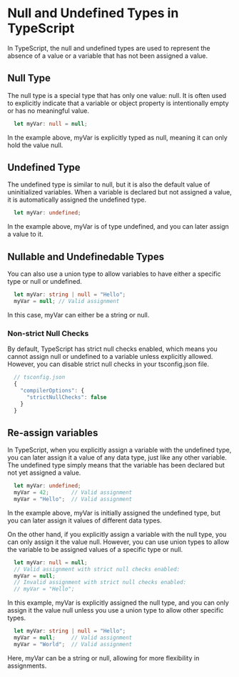 # Null and Undefined Types in TypeScript
In TypeScript, the null and undefined types are used to represent the absence of a value or a variable that has not been assigned a value.

## Null Type
The null type is a special type that has only one value: null. It is often used to explicitly indicate that a variable or object property is intentionally empty or has no meaningful value.

```ts
  let myVar: null = null;
```
In the example above, myVar is explicitly typed as null, meaning it can only hold the value null.

## Undefined Type

The undefined type is similar to null, but it is also the default value of uninitialized variables. When a variable is declared but not assigned a value, it is automatically assigned the undefined type.

```ts
  let myVar: undefined;
```
In the example above, myVar is of type undefined, and you can later assign a value to it.

## Nullable and Undefinedable Types

You can also use a union type to allow variables to have either a specific type or null or undefined.

```ts
  let myVar: string | null = "Hello";
  myVar = null; // Valid assignment
```
In this case, myVar can either be a string or null.

### Non-strict Null Checks

By default, TypeScript has strict null checks enabled, which means you cannot assign null or undefined to a variable unless explicitly allowed. However, you can disable strict null checks in your tsconfig.json file.

```ts
  // tsconfig.json
  {
    "compilerOptions": {
      "strictNullChecks": false
    }
  }
```
## Re-assign variables

In TypeScript, when you explicitly assign a variable with the undefined type, you can later assign it a value of any data type, just like any other variable. The undefined type simply means that the variable has been declared but not yet assigned a value.

```ts
  let myVar: undefined;
  myVar = 42;       // Valid assignment
  myVar = "Hello";  // Valid assignment
```

In the example above, myVar is initially assigned the undefined type, but you can later assign it values of different data types.

On the other hand, if you explicitly assign a variable with the null type, you can only assign it the value null. However, you can use union types to allow the variable to be assigned values of a specific type or null.

```ts
  let myVar: null = null;
  // Valid assignment with strict null checks enabled:
  myVar = null;
  // Invalid assignment with strict null checks enabled:
  // myVar = "Hello";
```
In this example, myVar is explicitly assigned the null type, and you can only assign it the value null unless you use a union type to allow other specific types.

```ts
  let myVar: string | null = "Hello";
  myVar = null;     // Valid assignment
  myVar = "World";  // Valid assignment
```
Here, myVar can be a string or null, allowing for more flexibility in assignments.

